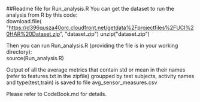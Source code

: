 ##Readme file for Run_analysis.R
You can get the dataset to run the analysis from R by this code:  
download.file(
  "https://d396qusza40orc.cloudfront.net/getdata%2Fprojectfiles%2FUCI%20HAR%20Dataset.zip",
  "dataset.zip")
unzip("dataset.zip")

Then you can run Run_analysis.R (providing the file is in your working directory):  
source(Run_analysis.R)

Output of all the average metrics that contain std or mean in their names (refer to features.txt in the zipfile) groupped by test subjects,
activity names and type(test,train) is saved to file avg_sensor_measures.csv

Please refer to CodeBook.md for details.
